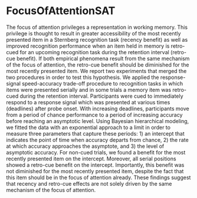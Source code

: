 # FocusOfAttentionSAT

The focus of attention privileges a representation in working memory. This privilege is thought to result in greater accessibility of the most recently presented item in a Sternberg recognition task (recency benefit) as well as improved recognition performance when an item held in memory is retro-cued for an upcoming recognition task during the retention interval (retro-cue benefit). If both empirical phenomena result from the same mechanism of the focus of attention, the retro-cue benefit should be diminished for the most recently presented item. We report two experiments that merged the two procedures in order to test this hypothesis. We applied the response-signal speed-accuracy trade-off procedure to recognition tasks in which items were presented serially and in some trials a memory item was retro-cued during the retention interval. Participants were cued to immediately respond to a response signal which was presented at various times (deadlines) after probe onset. With increasing deadlines, participants move from a period of chance performance to a period of increasing accuracy before reaching an asymptotic level. Using Bayesian hierarchical modeling, we fitted the data with an exponential approach to a limit in order to measure three parameters that capture these periods: 1) an intercept that indicates the point of time when accuracy departs from chance, 2) the rate at which accuracy approaches the asymptote, and 3) the level of asymptotic accuracy. For non-cued trials, we found a benefit for the most recently presented item on the intercept. Moreover, all serial positions showed a retro-cue benefit on the intercept. Importantly, this benefit was not diminished for the most recently presented item, despite the fact that this item should be in the focus of attention already. These findings suggest that recency and retro-cue effects are not solely driven by the same mechanism of the focus of attention.

